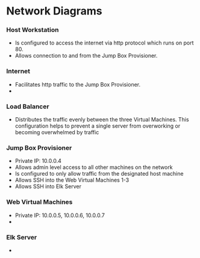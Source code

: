 # Network Diagrams

### Host Workstation
- Is configured to access the internet via http protocol which runs on port 80.
- Allows connection to and from the Jump Box Provisioner.

### Internet
- Facilitates http traffic to the Jump Box Provisioner.
- 
### Load Balancer
- Distributes the traffic evenly between the three Virtual Machines. This configuration helps to prevent a single server from overworking or becoming overwhelmed by traffic

### Jump Box Provisioner
- Private IP: 10.0.0.4
- Allows admin level access to all other machines on the network
- Is configured to only allow traffic from the designated host machine
- Allows SSH into the Web Virtual Machines 1-3
- Allows SSH into Elk Server

### Web Virtual Machines
- Private IP: 10.0.0.5, 10.0.0.6, 10.0.0.7
- 
### Elk Server
-


